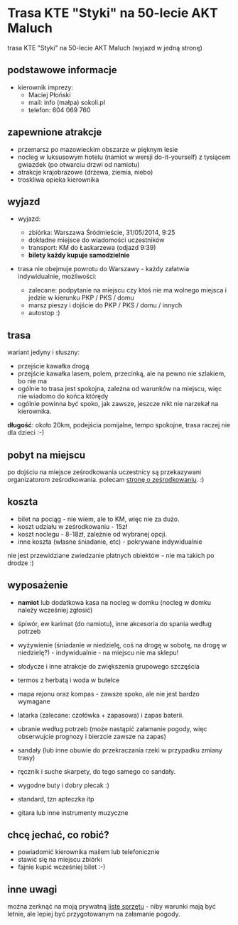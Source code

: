 Trasa KTE "Styki" na 50-lecie AKT Maluch
=========================================

trasa KTE "Styki" na 50-lecie AKT Maluch (wyjazd w jedną stronę)

podstawowe informacje
---------------------

* kierownik imprezy:
	* Maciej Płoński
	* mail: info (małpa) sokoli.pl
	* telefon: 604 069 760

zapewnione atrakcje
-------------------

* przemarsz po mazowieckim obszarze w pięknym lesie
* nocleg w luksusowym hotelu (namiot w wersji do-it-yourself) z tysiącem gwiazdek (po otwarciu drzwi od namiotu)
* atrakcje krajobrazowe (drzewa, ziemia, niebo)
* troskliwa opieka kierownika

wyjazd
------

* wyjazd:
	* zbiórka: Warszawa Śródmieście, 31/05/2014, 9:25
	* dokładne miejsce do wiadomości uczestników
	* transport: KM do Łaskarzewa (odjazd 9:39)
	* **bilety każdy kupuje samodzielnie**

* trasa nie obejmuje powrotu do Warszawy - każdy załatwia indywidualnie, możliwości:
	* zalecane: podpytanie na miejscu czy ktoś nie ma wolnego miejsca i jedzie w kierunku PKP / PKS / domu
	* marsz pieszy i dojście do PKP / PKS / domu / innych
	* autostop :)

trasa
-----

wariant jedyny i słuszny:
* przejście kawałka drogą
* przejście kawałka lasem, polem, przecinką, ale na pewno nie szlakiem, bo nie ma
* ogólnie to trasa jest spokojna, zależna od warunków na miejscu, więc nie wiadomo do końca którędy
* ogólnie powinna być spoko, jak zawsze, jeszcze nikt nie narzekał na kierownika.

**długość**: około 20km, podejścia pomijalne, tempo spokojne, trasa raczej nie dla dzieci :-)

pobyt na miejscu
----------------

po dojściu na miejsce ześrodkowania uczestnicy są przekazywani organizatorom ześrodkowania. polecam [stronę o ześrodkowaniu](http://maluch.elka.pw.edu.pl/index.php?str=imprezy&impr=97). :)

koszta
------

* bilet na pociąg - nie wiem, ale to KM, więc nie za dużo.
* koszt udziału w ześrodkowaniu - 15zł
* koszt noclegu - 8-18zł, zależnie od wybranej opcji.
* inne koszta (własne śniadanie, etc) - pokrywane indywidualnie

nie jest przewidziane zwiedzanie płatnych obiektów - nie ma takich po drodze :)

wyposażenie
-----------

* **namiot** lub dodatkowa kasa na nocleg w domku (nocleg w domku należy wcześniej zgłosić)
* śpiwór, ew karimat (do namiotu), inne akcesoria do spania według potrzeb
* wyżywienie (śniadanie w niedzielę, coś na drogę w sobotę, na drogę w niedzielę?) - indywidualnie - na miejscu nie ma sklepu!
* słodycze i inne atrakcje do zwiększenia grupowego szczęścia
* termos z herbatą i woda w butelce
* mapa rejonu oraz kompas - zawsze spoko, ale nie jest bardzo wymagane
* latarka (zalecane: czołówka + zapasowa) i zapas baterii.
* ubranie według potrzeb (może nastąpić załamanie pogody, więc obserwujcie prognozy i bierzcie zawsze na zapas)
* sandały (lub inne obuwie do przekraczania rzeki w przypadku zmiany trasy)
* ręcznik i suche skarpety, do tego samego co sandały.
* wygodne buty i dobry plecak :)

* standard, tzn apteczka itp
* gitara lub inne instrumenty muzyczne

chcę jechać, co robić?
----------------------

* powiadomić kierownika mailem lub telefonicznie
* stawić się na miejscu zbiórki
* fajnie kupić wcześniej bilet :-)

inne uwagi
----------

można zerknąć na moją prywatną [listę sprzętu](/sprzet) - niby warunki mają być letnie, ale lepiej być przygotowanym na załamanie pogody.

